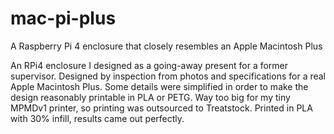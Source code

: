 # mac-pi-plus
A Raspberry Pi 4 enclosure that closely resembles an Apple Macintosh Plus

An RPi4 enclosure I designed as a going-away present for a former supervisor. Designed by inspection from photos and specifications for a real Apple Macintosh Plus. Some details were simplified in order to make the design reasonably printable in PLA or PETG. Way too big for my tiny MPMDv1 printer, so printing was outsourced to Treatstock. Printed in PLA with 30% infill, results came out perfectly.
